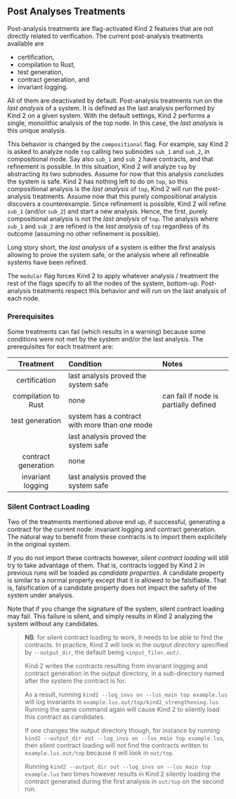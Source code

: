 ## Post Analyses Treatments

Post-analysis treatments are flag-activated Kind 2 features that are not
directly related to verification. The current post-analysis treatments available are

- certification,
- compilation to Rust,
- test generation,
- contract generation, and
- invariant logging.

All of them are deactivated by default. Post-analysis treatments run on the
*last analysis* of a system. It is defined as the last analysis performed by
Kind 2 on a given system. With the default settings, Kind 2 performs a single,
monolithic analysis of the top node. In this case, the *last analysis* is this
unique analysis.

This behavior is changed by the `compositional` flag. For example, say Kind 2
is asked to analyze node `top` calling two subnodes `sub_1` and `sub_2`, in
compositional mode. Say also `sub_1` and `sub_2` have contracts, and that
refinement is possible.
In this situation, Kind 2 will analyze `top` by abstracting its two subnodes.
Assume for now that this analysis concludes the system is safe. Kind 2 has
nothing left to do on `top`, so this compositional analysis is the *last
analysis* of `top`, Kind 2 will run the post-analysis treatments.
Assume now that this purely compositional analysis discovers a counterexample.
Since refinement is possible, Kind 2 will refine `sub_1` (and/or `sub_2`) and
start a new analysis. Hence, the first, purely compositional analysis is not
the *last analysis* of `top`.
The analysis where `sub_1` and `sub_2` are refined is the *last analysis* of
`top` regardless of its outcome (assuming no other refinement is possible).

Long story short, the *last analysis* of a system is either the first analysis
allowing to prove the system safe, or the analysis where all refineable systems
have been refined.

The `modular` flag forces Kind 2 to apply whatever analysis / treatment the
rest of the flags specify to all the nodes of the system, bottom-up.
Post-analysis treatments respect this behavior and will run on the last
analysis of each node.


### Prerequisites

Some treatments can fail (which results in a warning) because some conditions
were not met by the system and/or the last analysis. The prerequisites for each
treatment are:

| Treatment | Condition | Notes |
|:---:|:---|:---|
| certification | last analysis proved the system safe | |
| compilation to Rust | none | can fail if node is partially defined |
| test generation | system has a contract with more than one mode | |
|                 | last analysis proved the system safe          | |
| contract generation | none | |
| invariant logging | last analysis proved the system safe | |


### Silent Contract Loading

Two of the treatments mentioned above end up, if successful, generating a
contract for the current node: invariant logging and contract generation. The
natural way to benefit from these contracts is to import them explicitely in the original system.

If you do not import these contracts however, *silent contract loading* will
still try to take advantage of them. That is, contracts logged by Kind 2 in
previous runs will be loaded as *candidate properties*. A candidate property
is similar to a normal property except that it is allowed to be falsifiable.
That is, falsification of a candidate property does not impact the safety of
the system under analysis.

Note that if you change the signature of the system, silent contract loading
may fail. This failure is silent, and simply results in Kind 2 analyzing the
system without any candidates.

> **NB**: for silent contract loading to work, it needs to be able to find
> the contracts. In practice, Kind 2 will look in the *output directory*
> specified by `--output_dir`, the default being `<input_file>.out/`.
>
> Kind 2 writes the contracts resulting from invariant logging and contract
> generation in the output directory, in a sub-directory named after the
> system the contract is for.
>
> As a result, running `kind2 --log_invs on --lus_main top example.lus` will
> log invariants in `example.lus.out/top/kind2_strengthening.lus`.
> Running the same command again will cause Kind 2 to silently load this
> contract as candidates.
>
> If one changes the output directory though, for instance by running
> `kind2 --output_dir out --log_invs on --lus_main top example.lus`, then
> silent contract loading will not find the contracts written to
> `example.lus.out/top` because it will look in `out/top`.
>
> Running `kind2 --output_dir out --log_invs on --lus_main top example.lus`
> two times however results in Kind 2 silently loading the contract generated
> during the first analysis in `out/top` on the second run.
